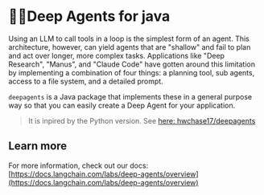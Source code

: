 # 🧠🤖Deep Agents for java

Using an LLM to call tools in a loop is the simplest form of an agent. This architecture, however, can yield agents that are "shallow" and fail to plan and act over longer, more complex tasks. Applications like "Deep Research", "Manus", and "Claude Code" have gotten around this limitation by implementing a combination of four things: a planning tool, sub agents, access to a file system, and a detailed prompt.

`deepagents` is a Java package that implements these in a general purpose way so that you can easily create a Deep Agent for your application.

> It is inpired by the Python version. See [here: hwchase17/deepagents](https://github.com/hwchase17/deepagents)


## Learn more

For more information, check out our docs: [https://docs.langchain.com/labs/deep-agents/overview](https://docs.langchain.com/labs/deep-agents/overview)
